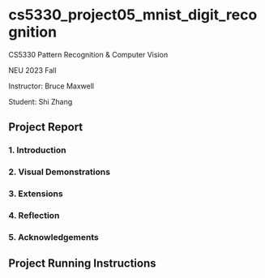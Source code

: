 # cs5330_project05_mnist_digit_recognition

CS5330 Pattern Recognition & Computer Vision

NEU 2023 Fall

Instructor: Bruce Maxwell

Student: Shi Zhang

## Project Report

### 1. Introduction

### 2. Visual Demonstrations

### 3. Extensions

### 4. Reflection

### 5. Acknowledgements

## Project Running Instructions
